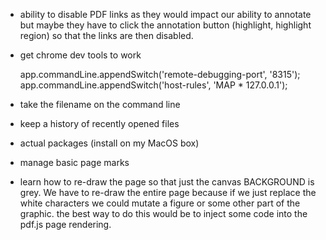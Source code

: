- ability to disable PDF links as they would impact our ability to annotate but
  maybe they have to click the annotation button (highlight, highlight region)
  so that the links are then disabled.

- get chrome dev tools to work

    app.commandLine.appendSwitch('remote-debugging-port', '8315');
    app.commandLine.appendSwitch('host-rules', 'MAP * 127.0.0.1');

- take the filename on the command line

- keep a history of recently opened files

- actual packages (install on my MacOS box)

- manage basic page marks


- learn how to re-draw the page so that just the canvas BACKGROUND is grey.
  We have to re-draw the entire page because if we just replace the white
  characters we could mutate a figure or some other part of the graphic.  the
  best way to do this would be to inject some code into the pdf.js page
  rendering.
